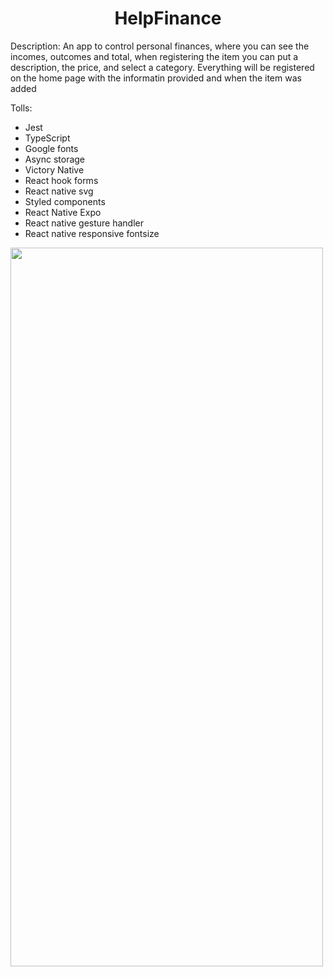 <h1 align="center"> HelpFinance </h1>

Description: An app to control personal finances, where you can see the incomes, outcomes and total, when registering the item you can put a description, the price, and select a category. Everything will be registered on the home page with the informatin provided and when the item was added 

Tolls:
- Jest
- TypeScript
- Google fonts
- Async storage
- Victory Native
- React hook forms
- React native svg
- Styled components
- React Native Expo
- React native gesture handler
- React native responsive fontsize

<img src="https://user-images.githubusercontent.com/75041514/228636486-d8196bec-a99e-487f-8546-df70352f2713.gif" width="500" height="1150"/>

